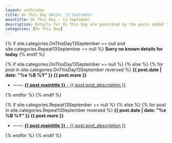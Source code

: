 ```yaml
---
layout: onthisday
title: On This Day &#124; 13 September
maintitle: On This Day — 13 September
description: Details for On This Day are genarated by the posts added to the website so the content is subject to changes/updates over time.
categories: [On This Day]
---
```


{% if site.categories.OnThisDay13September == null and site.categories.Repeat13September == null %}
<strong>Sorry no known details for today</strong>
{% endif %}

{% if site.categories.OnThisDay13September == null %}
{% else %}
{% for post in site.categories.OnThisDay13September reversed %}
<strong>{{ post.date | date: "%e %B %Y" }} {{ post.more }}</strong>
<ul>
<li> ——: <a href="{{ post.url }}"><strong>{{ post.maintitle }}</strong> - {{ post.post_description }}</a></li>
</ul>
{% endfor %}
{% endif %}

{% if site.categories.Repeat13September == null %}
{% else %}
{% for post in site.categories.Repeat13September reversed %}
<strong>{{ post.date | date: "%e %B %Y" }} {{ post.more }}</strong>
<ul>
<li> ——: <a href="{{ post.url }}"><strong>{{ post.maintitle }}</strong> - {{ post.post_description }}</a></li>
</ul>
{% endfor %}
{% endif %}
